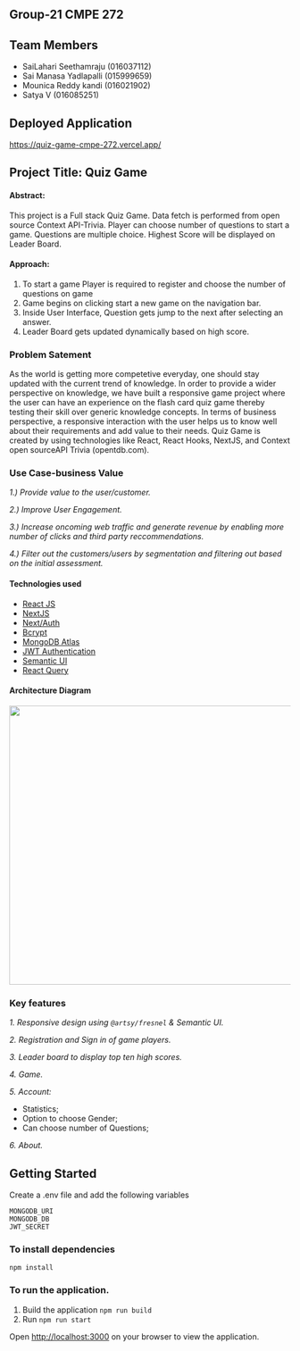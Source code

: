 ## Group-21 CMPE 272

## Team Members
- SaiLahari Seethamraju                   (016037112)
- Sai Manasa Yadlapalli                   (015999659)
- Mounica Reddy kandi                     (016021902)
- Satya V                                 (016085251)


## Deployed Application
https://quiz-game-cmpe-272.vercel.app/


## Project Title: Quiz Game 

#### Abstract:
This project is a Full stack Quiz Game. Data fetch is performed from open source Context API-Trivia. Player can choose number of questions to start a game. Questions are multiple choice. Highest Score will be displayed on Leader Board.

#### Approach:
1. To start a game Player is required to register and choose the number of questions on game
2. Game begins on clicking start a new game on the navigation bar.
3. Inside User Interface, Question gets jump to the next after selecting an answer.
4. Leader Board gets updated dynamically based on high score.


### Problem Satement
As the world is getting more competetive everyday, one should stay updated with the current trend of knowledge. In order to provide a wider perspective on knowledge, we have built a responsive game project where the user can have an experience on the flash card quiz game thereby testing their skill over generic knowledge concepts. In terms of business perspective, a responsive interaction with the user helps us to know well about their requirements and add value to their needs. 
Quiz Game is created by using technologies like React, React Hooks, NextJS, and Context open sourceAPI Trivia (opentdb.com). 


### Use Case-business Value
*1.) Provide value to the user/customer.*

*2.) Improve User Engagement.*

*3.) Increase oncoming web traffic and generate revenue by enabling more number of clicks and third party reccommendations.*

*4.) Filter out the customers/users by segmentation and filtering out based on the initial assessment.*

#### Technologies used

- [React JS](https://reactjs.org/)
- [NextJS](https://nextjs.org/)
- [Next/Auth](https://next-auth.js.org/)
- [Bcrypt](https://www.npmjs.com/package/bcrypt)
- [MongoDB Atlas](https://www.mongodb.com/cloud/atlas)
- [JWT Authentication](https://jwt.io/)
- [Semantic UI](https://react.semantic-ui.com/)
- [React Query](https://react-query.tanstack.com/)

#### Architecture Diagram <br/>
 <img src="https://user-images.githubusercontent.com/87613567/166621178-4fbfbc40-f243-46b1-b0da-141c798d0a1a.png" width="700" height="500" />


### Key features
*1. Responsive design using `@artsy/fresnel` & Semantic UI.*

*2. Registration and Sign in of game players.*

*3. Leader board to display top ten high scores.*

*4. Game.*

*5. Account:*
- Statistics;
- Option to choose Gender;
- Can choose number of Questions;

*6. About.*


## Getting Started
Create a .env file and add the following variables

`MONGODB_URI` <br/>
`MONGODB_DB`  <br/>
`JWT_SECRET`  <br/>

### To install dependencies
`npm install`

### To run the application.
1) Build the application `npm run build` <br/>
2) Run `npm run start`

Open [http://localhost:3000](http://localhost:3000) on your browser to view the application.
